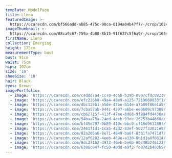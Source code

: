 ```yaml
---
template: ModelPage
title: Llena
featuredImage: >-
  https://ucarecdn.com/bf566add-ab85-475c-98ca-6194a04b47f7/-/crop/1024x560/0,0/-/preview/
imageThumbnail: >-
  https://ucarecdn.com/88ca9c67-759a-4b88-8b15-91f637c5f6a9/-/crop/1654x2365/115,0/-/preview/
firstName: Llena
collection: Emerging
height: 175cm
measurementType: bust
bust: 91cm
waist: 75cm
hips: 102cm
size: '10'
shoeSize: '10'
hair: Black
eyes: Brown
imagePortfolio:
  - image: 'https://ucarecdn.com/c4ddd7a4-cc70-4c6b-b39b-0907cfdc8823/'
  - image: 'https://ucarecdn.com/efc226b8-49a4-48a9-a125-7219660833f1/'
  - image: 'https://ucarecdn.com/dbc125b1-a5de-47be-b14e-a7b09f86e1a5/'
  - image: 'https://ucarecdn.com/7cba57ab-944c-4297-a6be-ee9609c97308/'
  - image: 'https://ucarecdn.com/cb62715f-413f-47ae-8d68-9f994fd4438a/'
  - image: 'https://ucarecdn.com/54baa75a-24ed-4eeb-93ee-26253b44668a/'
  - image: 'https://ucarecdn.com/bf45d797-0b89-410c-bbc0-cf16d961280f/'
  - image: 'https://ucarecdn.com/2461f1d1-1ca5-42d2-83ef-5027f33021e8/'
  - image: 'https://ucarecdn.com/82a205a6-8e71-4849-ba6f-83b1fa7471d7/'
  - image: 'https://ucarecdn.com/12af6202-4eeb-469e-a330-9b1d1a0f0614/'
  - image: 'https://ucarecdn.com/8dc371b2-d973-40eb-be6b-80c48b246123/'
  - image: 'https://ucarecdn.com/6386c647-fc50-40dd-a9f2-fe07d2b403b5/'
---
```


